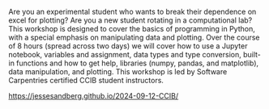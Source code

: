 Are you an experimental student who wants to break their dependence on excel for plotting? Are you a new student rotating in a computational lab? This workshop is designed to cover the basics of programming in Python, with a special emphasis on manipulating data and plotting. Over the course of 8 hours (spread across two days) we will cover how to use a Jupyter notebook, variables and assignment, data types and type conversion, built-in functions and how to get help, libraries (numpy, pandas, and matplotlib), data manipulation, and plotting. This workshop is led by Software Carpentries certified CCIB student instructors.

https://jessesandberg.github.io/2024-09-12-CCIB/
